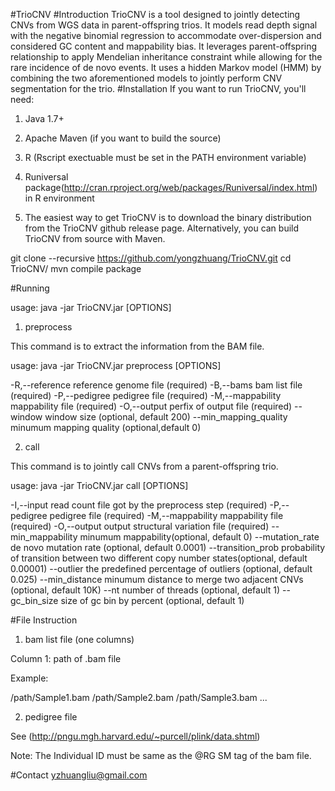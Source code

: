 #TrioCNV
#Introduction
TrioCNV is a tool designed to jointly detecting CNVs from WGS data in parent-offspring trios. It models read depth signal with the negative binomial regression to accommodate over-dispersion and considered GC content and mappability bias. It leverages parent-offspring relationship to apply Mendelian inheritance constraint while allowing for the rare incidence of de novo events. It uses a hidden Markov model (HMM) by combining the two aforementioned models to jointly perform CNV segmentation for the trio.
#Installation
If you want to run TrioCNV, you'll need:

1) Java 1.7+

2) Apache Maven (if you want to build the source) 
3) R (Rscript exectuable must be set in the PATH environment variable)
4) Runiversal package(http://cran.rproject.org/web/packages/Runiversal/index.html) in R environment
5) The easiest way to get TrioCNV is to download the binary distribution from the TrioCNV github release page. Alternatively, you can build TrioCNV from source with Maven. 

git clone --recursive https://github.com/yongzhuang/TrioCNV.git
cd TrioCNV/
mvn compile package

#Running 

usage: java -jar TrioCNV.jar <COMMAND> [OPTIONS] 

1) preprocess 

This command is to extract the information from the BAM file. 

usage: java -jar TrioCNV.jar preprocess [OPTIONS] 

-R,--reference  <FILE>  reference genome file (required)
-B,--bams       <FILE>  bam list file (required)
-P,--pedigree   <FILE>  pedigree file (required)
-M,--mappability        <FILE>  mappability file (required)
-O,--output     <FILE>  perfix of output file (required)
   --window     <INT>   window size (optional, default 200)
   --min_mapping_quality        <INT>   minumum mapping quality (optional,default 0)

2) call 

This command is to jointly call CNVs from a parent-offspring trio.

usage: java -jar TrioCNV.jar call [OPTIONS] 

-I,--input      <FILE>  read count file got by the preprocess step (required)
-P,--pedigree   <FILE>  pedigree file (required)
-M,--mappability        <FILE>  mappability file (required)
-O,--output     <FILE>  output structural variation file (required)
   --min_mappability    <FLOAT> minumum mappability(optional, default 0)
   --mutation_rate      <FLOAT> de novo mutation rate (optional, default 0.0001)
   --transition_prob    <FLOAT> probability of transition between two different copy number states(optional, default 0.00001)
   --outlier	<FLOAT>	the predefined percentage of outliers (optional, default 0.025)
   --min_distance       <INT>   minumum distance to merge two adjacent CNVs (optional, default 10K)
   --nt <INT>   number of threads (optional, default 1)
   --gc_bin_size	<INT>	size of gc bin by percent (optional, default 1)

#File Instruction

1) bam list file (one columns) 

Column 1: path of .bam file

Example: 

/path/Sample1.bam 
/path/Sample2.bam 
/path/Sample3.bam
...

2) pedigree file

See (http://pngu.mgh.harvard.edu/~purcell/plink/data.shtml)

Note: The Individual ID must be same as the @RG SM tag of the bam file.


#Contact
yzhuangliu@gmail.com
